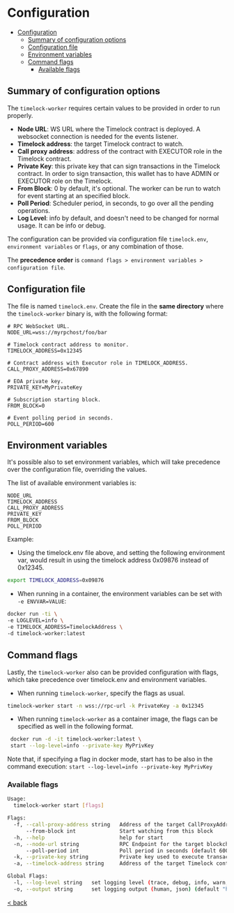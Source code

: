 # Configuration

- [Configuration](#configuration)
  - [Summary of configuration options](#summary-of-configuration-options)
  - [Configuration file](#configuration-file)
  - [Environment variables](#environment-variables)
  - [Command flags](#command-flags)
    - [Available flags](#available-flags)

## Summary of configuration options

The `timelock-worker` requires certain values to be provided in order to run properly.

- **Node URL**: WS URL where the Timelock contract is deployed. A websocket connection is needed for the events listener.
- **Timelock address**: the target Timelock contract to watch.
- **Call proxy address**: address of the contract with EXECUTOR role in the Timelock contract.
- **Private Key**: this private key that can sign transactions in the Timelock contract. In order to sign transaction, this wallet has to have ADMIN or EXECUTOR role on the Timelock.
- **From Block**: 0 by default, it's optional. The worker can be run to watch for event starting at an specified block.
- **Poll Period**: Scheduler period, in seconds, to go over all the pending operations.
- **Log Level**: info by default, and doesn't need to be changed for normal usage. It can be info or debug.

The configuration can be provided via configuration file `timelock.env`, `environment variables` or `flags`, or any combination of those.

The **precedence order** is `command flags > environment variables > configuration file`.

## Configuration file

The file is named `timelock.env`. Create the file in the **same directory** where the `timelock-worker` binary is, with the following format:

```text
# RPC WebSocket URL.
NODE_URL=wss://myrpchost/foo/bar

# Timelock contract address to monitor.
TIMELOCK_ADDRESS=0x12345

# Contract address with Executor role in TIMELOCK_ADDRESS.
CALL_PROXY_ADDRESS=0x67890

# EOA private key.
PRIVATE_KEY=MyPrivateKey

# Subscription starting block.
FROM_BLOCK=0

# Event polling period in seconds.
POLL_PERIOD=600
```

## Environment variables

It's possible also to set environment variables, which will take precedence over the configuration file, overriding the values.

The list of available environment variables is:

```text
NODE_URL
TIMELOCK_ADDRESS
CALL_PROXY_ADDRESS
PRIVATE_KEY
FROM_BLOCK
POLL_PERIOD
```

Example:

- Using the timelock.env file above, and setting the following environment var, would result in using the timelock address 0x09876 instead of 0x12345.

```bash
export TIMELOCK_ADDRESS=0x09876
```

- When running in a container, the environment variables can be set with `-e ENVVAR=VALUE`:

```bash
docker run -ti \
-e LOGLEVEL=info \
-e TIMELOCK_ADDRESS=TimelockAddress \
-d timelock-worker:latest
```

## Command flags

Lastly, the `timelock-worker` also can be provided configuration with flags, which take precedence over timelock.env and environment variables.

- When running `timelock-worker`, specify the flags as usual.

```bash
timelock-worker start -n wss://rpc-url -k PrivateKey -a 0x12345
```

- When running `timelock-worker` as a container image, the flags can be specified as well in the following format.

```bash
 docker run -d -it timelock-worker:latest \
 start --log-level=info --private-key MyPrivKey
```

Note that, if specifying a flag in docker mode, start has to be also in the command execution: `start --log-level=info --private-key MyPrivKey`

### Available flags

```bash
Usage:
  timelock-worker start [flags]

Flags:
  -f, --call-proxy-address string   Address of the target CallProxyAddress contract (default "0x67890")
      --from-block int              Start watching from this block
  -h, --help                        help for start
  -n, --node-url string             RPC Endpoint for the target blockchain (default "wss://myrpchost/foo/bar")
      --poll-period int             Poll period in seconds (default 600)
  -k, --private-key string          Private key used to execute transactions (default "MyPrivateKey")
  -a, --timelock-address string     Address of the target Timelock contract (default "0x12345")

Global Flags:
  -l, --log-level string   set logging level (trace, debug, info, warn, error, fatal) (default "info")
  -o, --output string      set logging output (human, json) (default "human")
```

[< back](README.md)
